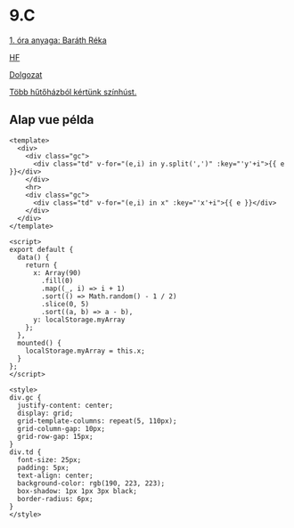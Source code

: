 # 9.C

[1. óra anyaga: Baráth Réka](/9c/ora_1.html)

[HF](http://tom.uw.hu/hf.html)

[Dolgozat](/doga/d2.html)

[Több hűtőházból kértünk színhúst.](https://hu.wikipedia.org/wiki/%C3%81rv%C3%ADzt%C5%B1r%C5%91_t%C3%BCk%C3%B6rf%C3%BAr%C3%B3g%C3%A9p)

## Alap vue példa

```javascript{14-29}
<template>
  <div>
    <div class="gc">
      <div class="td" v-for="(e,i) in y.split(',')" :key="'y'+i">{{ e }}</div>
    </div>
    <hr>
    <div class="gc">
      <div class="td" v-for="(e,i) in x" :key="'x'+i">{{ e }}</div>
    </div>
  </div>
</template>

<script>
export default {
  data() {
    return {
      x: Array(90)
        .fill(0)
        .map((_, i) => i + 1)
        .sort(() => Math.random() - 1 / 2)
        .slice(0, 5)
        .sort((a, b) => a - b),
      y: localStorage.myArray
    };
  },
  mounted() {
    localStorage.myArray = this.x;
  }
};
</script>

<style>
div.gc {
  justify-content: center;
  display: grid;
  grid-template-columns: repeat(5, 110px);
  grid-column-gap: 10px;
  grid-row-gap: 15px;
}
div.td {
  font-size: 25px;
  padding: 5px;
  text-align: center;
  background-color: rgb(190, 223, 223);
  box-shadow: 1px 1px 3px black;
  border-radius: 6px;
}
</style>
```
